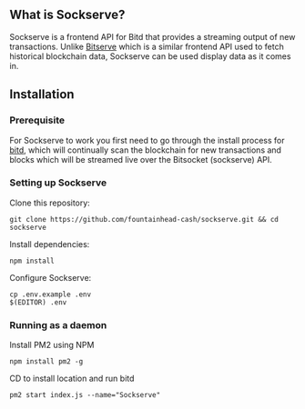 ## What is Sockserve?

Sockserve is a frontend API for Bitd that provides a streaming output of new transactions. Unlike [Bitserve](https://github.com/fountainhead-cash/bitserve) which is a similar frontend API used to fetch historical blockchain data, Sockserve can be used display data as it comes in.

## Installation

### Prerequisite

For Sockserve to work you first need to go through the install process for [bitd](https://github.com/fountainhead-cash/bitd), which will continually scan the blockchain for new transactions and blocks which will be streamed live over the Bitsocket (sockserve) API.

### Setting up Sockserve

Clone this repository:
```
git clone https://github.com/fountainhead-cash/sockserve.git && cd sockserve
```

Install dependencies:
```
npm install
```

Configure Sockserve:
```
cp .env.example .env
$(EDITOR) .env

```

### Running as a daemon

Install PM2 using NPM
```
npm install pm2 -g
```

CD to install location and run bitd
```
pm2 start index.js --name="Sockserve"
```
